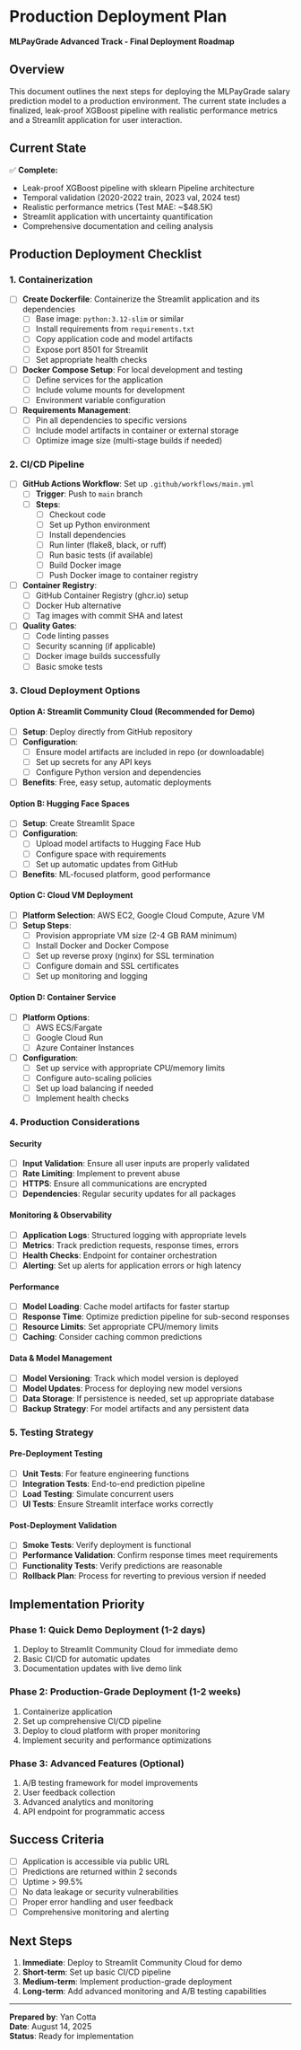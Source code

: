 # Production Deployment Plan

**MLPayGrade Advanced Track - Final Deployment Roadmap**

## Overview

This document outlines the next steps for deploying the MLPayGrade salary prediction model to a production environment. The current state includes a finalized, leak-proof XGBoost pipeline with realistic performance metrics and a Streamlit application for user interaction.

## Current State

✅ **Complete:**
- Leak-proof XGBoost pipeline with sklearn Pipeline architecture
- Temporal validation (2020-2022 train, 2023 val, 2024 test)
- Realistic performance metrics (Test MAE: ~$48.5K)
- Streamlit application with uncertainty quantification
- Comprehensive documentation and ceiling analysis

## Production Deployment Checklist

### 1. Containerization
- [ ] **Create Dockerfile**: Containerize the Streamlit application and its dependencies
  - [ ] Base image: `python:3.12-slim` or similar
  - [ ] Install requirements from `requirements.txt`
  - [ ] Copy application code and model artifacts
  - [ ] Expose port 8501 for Streamlit
  - [ ] Set appropriate health checks

- [ ] **Docker Compose Setup**: For local development and testing
  - [ ] Define services for the application
  - [ ] Include volume mounts for development
  - [ ] Environment variable configuration

- [ ] **Requirements Management**: 
  - [ ] Pin all dependencies to specific versions
  - [ ] Include model artifacts in container or external storage
  - [ ] Optimize image size (multi-stage builds if needed)

### 2. CI/CD Pipeline
- [ ] **GitHub Actions Workflow**: Set up `.github/workflows/main.yml`
  - [ ] **Trigger**: Push to `main` branch
  - [ ] **Steps**:
    - [ ] Checkout code
    - [ ] Set up Python environment
    - [ ] Install dependencies
    - [ ] Run linter (flake8, black, or ruff)
    - [ ] Run basic tests (if available)
    - [ ] Build Docker image
    - [ ] Push Docker image to container registry

- [ ] **Container Registry**: 
  - [ ] GitHub Container Registry (ghcr.io) setup
  - [ ] Docker Hub alternative
  - [ ] Tag images with commit SHA and latest

- [ ] **Quality Gates**:
  - [ ] Code linting passes
  - [ ] Security scanning (if applicable)
  - [ ] Docker image builds successfully
  - [ ] Basic smoke tests

### 3. Cloud Deployment Options

#### Option A: Streamlit Community Cloud (Recommended for Demo)
- [ ] **Setup**: Deploy directly from GitHub repository
- [ ] **Configuration**: 
  - [ ] Ensure model artifacts are included in repo (or downloadable)
  - [ ] Set up secrets for any API keys
  - [ ] Configure Python version and dependencies
- [ ] **Benefits**: Free, easy setup, automatic deployments

#### Option B: Hugging Face Spaces
- [ ] **Setup**: Create Streamlit Space
- [ ] **Configuration**:
  - [ ] Upload model artifacts to Hugging Face Hub
  - [ ] Configure space with requirements
  - [ ] Set up automatic updates from GitHub
- [ ] **Benefits**: ML-focused platform, good performance

#### Option C: Cloud VM Deployment
- [ ] **Platform Selection**: AWS EC2, Google Cloud Compute, Azure VM
- [ ] **Setup Steps**:
  - [ ] Provision appropriate VM size (2-4 GB RAM minimum)
  - [ ] Install Docker and Docker Compose
  - [ ] Set up reverse proxy (nginx) for SSL termination
  - [ ] Configure domain and SSL certificates
  - [ ] Set up monitoring and logging

#### Option D: Container Service
- [ ] **Platform Options**: 
  - [ ] AWS ECS/Fargate
  - [ ] Google Cloud Run
  - [ ] Azure Container Instances
- [ ] **Configuration**:
  - [ ] Set up service with appropriate CPU/memory limits
  - [ ] Configure auto-scaling policies
  - [ ] Set up load balancing if needed
  - [ ] Implement health checks

### 4. Production Considerations

#### Security
- [ ] **Input Validation**: Ensure all user inputs are properly validated
- [ ] **Rate Limiting**: Implement to prevent abuse
- [ ] **HTTPS**: Ensure all communications are encrypted
- [ ] **Dependencies**: Regular security updates for all packages

#### Monitoring & Observability
- [ ] **Application Logs**: Structured logging with appropriate levels
- [ ] **Metrics**: Track prediction requests, response times, errors
- [ ] **Health Checks**: Endpoint for container orchestration
- [ ] **Alerting**: Set up alerts for application errors or high latency

#### Performance
- [ ] **Model Loading**: Cache model artifacts for faster startup
- [ ] **Response Time**: Optimize prediction pipeline for sub-second responses
- [ ] **Resource Limits**: Set appropriate CPU/memory limits
- [ ] **Caching**: Consider caching common predictions

#### Data & Model Management
- [ ] **Model Versioning**: Track which model version is deployed
- [ ] **Model Updates**: Process for deploying new model versions
- [ ] **Data Storage**: If persistence is needed, set up appropriate database
- [ ] **Backup Strategy**: For model artifacts and any persistent data

### 5. Testing Strategy

#### Pre-Deployment Testing
- [ ] **Unit Tests**: For feature engineering functions
- [ ] **Integration Tests**: End-to-end prediction pipeline
- [ ] **Load Testing**: Simulate concurrent users
- [ ] **UI Tests**: Ensure Streamlit interface works correctly

#### Post-Deployment Validation
- [ ] **Smoke Tests**: Verify deployment is functional
- [ ] **Performance Validation**: Confirm response times meet requirements
- [ ] **Functionality Tests**: Verify predictions are reasonable
- [ ] **Rollback Plan**: Process for reverting to previous version if needed

## Implementation Priority

### Phase 1: Quick Demo Deployment (1-2 days)
1. Deploy to Streamlit Community Cloud for immediate demo
2. Basic CI/CD for automatic updates
3. Documentation updates with live demo link

### Phase 2: Production-Grade Deployment (1-2 weeks)
1. Containerize application
2. Set up comprehensive CI/CD pipeline
3. Deploy to cloud platform with proper monitoring
4. Implement security and performance optimizations

### Phase 3: Advanced Features (Optional)
1. A/B testing framework for model improvements
2. User feedback collection
3. Advanced analytics and monitoring
4. API endpoint for programmatic access

## Success Criteria

- [ ] Application is accessible via public URL
- [ ] Predictions are returned within 2 seconds
- [ ] Uptime > 99.5%
- [ ] No data leakage or security vulnerabilities
- [ ] Proper error handling and user feedback
- [ ] Comprehensive monitoring and alerting

## Next Steps

1. **Immediate**: Deploy to Streamlit Community Cloud for demo
2. **Short-term**: Set up basic CI/CD pipeline
3. **Medium-term**: Implement production-grade deployment
4. **Long-term**: Add advanced monitoring and A/B testing capabilities

---

**Prepared by**: Yan Cotta  
**Date**: August 14, 2025  
**Status**: Ready for implementation
